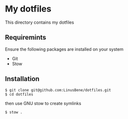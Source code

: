 # My dotfiles

This directory contains my dotfiles

## Requiremints

Ensure the following packages are installed on your system

- Git
- Stow

## Installation

``` 
$ git clone git@github.com:LinusBene/dotfiles.git
$ cd dotfiles
```

then use GNU stow to create symlinks

```
$ stow .
```
